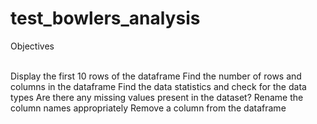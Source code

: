 # test_bowlers_analysis
Objectives

<br>Display the first 10 rows of the dataframe
Find the number of rows and columns in the dataframe
Find the data statistics and check for the data types
Are there any missing values present in the dataset?
Rename the column names appropriately
Remove a column from the dataframe
